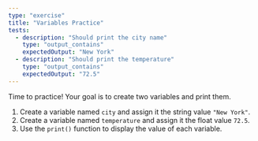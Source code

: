 ```yaml
---
type: "exercise"
title: "Variables Practice"
tests:
  - description: "Should print the city name"
    type: "output_contains"
    expectedOutput: "New York"
  - description: "Should print the temperature"
    type: "output_contains"
    expectedOutput: "72.5"
---
```


Time to practice! Your goal is to create two variables and print them.

1.  Create a variable named `city` and assign it the string value `"New York"`.
2.  Create a variable named `temperature` and assign it the float value `72.5`.
3.  Use the `print()` function to display the value of each variable.
